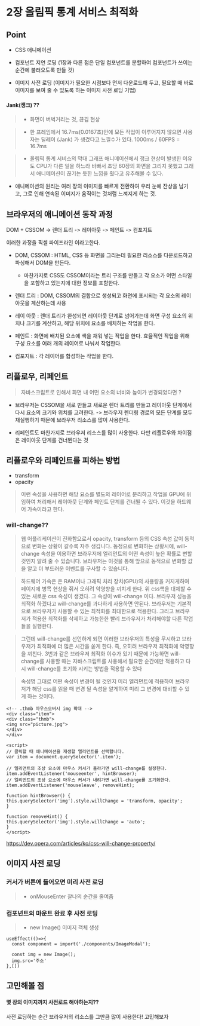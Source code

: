 # 2장 올림픽 통계 서비스 최적화

## Point

- CSS 애니메이션

- 컴포넌트 지연 로딩 (1장과 다른 점은 단일 컴포넌트를 분할하여 컴포넌트가 쓰이는 순간에 불러오도록 만들 것)

- 이미지 사전 로딩 (이미지가 필요한 시점보다 먼저 다운로드해 두고, 필요할 때 바로 이미지를 보여 줄 수 있도록 하는 이미지 사전 로딩 기법)

#### Jank(쟁크) ??

> - 화면이 버벅거리는 것, 끊김 현상

> - 한 프레임에서 16.7ms(0.0167초)안에 모든 작업이 이루어지지 않으면 사용자는 딜레이 (Jank) 가 생겼다고 느낄수가 있다. 1000ms / 60FPS = 16.7ms

> - 올림픽 통계 서비스의 막대 그래프 애니메이션에서 쟁크 현상이 발생한 이유도 CPU가 다른 일을 하느라 바빠서 초당 60장의 화면을 그리지 못했고 그래서 애니메이션이 끊기는 듯한 느낌을 줬다고 유추해볼 수 있다.

- 애니메이션의 원리는 여러 장의 이미지를 빠르게 전환하여 우리 눈에 잔상을 남기고, 그로 인해 연속된 이미지가 움직이는 것처럼 느껴지게 하는 것.

## 브라우저의 애니메이션 동작 과정

DOM + CSSOM -> 렌더 트리 -> 레이아웃 -> 페인트 -> 컴포지트

이러한 과정을 픽셀 파이프라인 이라고한다.

- DOM, CSSOM : HTML, CSS 등 화면을 그리는데 필요한 리소스를 다운로드하고 파싱해서 DOM을 만든다.

  - 마찬가지로 CSS도 CSSOM이라는 트리 구조를 만들고 각 요소가 어떤 스타일을 포함하고 있는지에 대한 정보를 포함한다.

- 렌더 트리 : DOM, CSSOM의 결합으로 생성되고 화면에 표시되는 각 요소의 레이아웃을 계산하는데 사용

- 레이 아웃 : 렌더 트리가 완성되면 레이아웃 단계로 넘어가는데 화면 구성 요소의 위치나 크기를 계산하고, 해당 위치에 요소를 배치하는 작업을 한다.

- 페인트 : 화면에 배치된 요소에 색을 채워 넣는 작업을 한다. 효율적인 작업을 위해 구성 요소를 여러 개의 레이어로 나눠서 작업한다.

- 컴포지트 : 각 레이어를 합성하는 작업을 한다.

## 리플로우, 리페인트

> 자바스크립트로 인해서 화면 내 어떤 요소의 너비와 높이가 변경되었다면 ?

- 브라우저는 CSSOM을 새로 만들고 새로운 렌더 트리를 만들고 레이아웃 단계에서 다시 요소의 크기와 위치를 고려한다. -> 브라우저 렌더링 경로의 모든 단계를 모두 재실행하기 때문에 브라우저 리소스를 많이 사용한다.

- 리페인트도 마찬가지로 브라우저 리소스를 많이 사용한다. 다만 리플로우와 차이점은 레이아웃 단계를 건너뛴다는 것

## 리플로우와 리페인트를 피하는 방법

- transform
- opacity

> 이런 속성을 사용하면 해당 요소를 별도의 레이어로 분리하고 작업을 GPU에 위임하여 처리해서 레이아웃 단계와 페인트 단계를 건너뛸 수 있다. 이것을 하드웨어 가속이라고 한다.

### will-change??

> 웹 어플리케이션이 진화함으로서 opacity, transform 등의 CSS 속성 값이 동적으로 변화는 상황이 갈수록 자주 생깁니다.
> 동정으로 변화하는 상황시에, will-change 속성을 이용하면 브라우저에 엘리먼트의 어떤 속성이 높은 확률로 변할 것인지 알려 줄 수 있습니다.
> 브라우저는 이것을 통해 앞으로 동적으로 변화할 값을 알고 더 부드러운 이벤트를 구사할 수 있습니다.

> 하드웨어 가속은 은 RAM이나 그래픽 처리 장치(GPU)의 사용량을 커지게하여 페이지에 병목 현상을 줘서 오히려 악영향을 끼치게 한다.
> 위 css핵을 대체할 수 있는 새로운 css 속성이 생겼다. 그 속성이 will-change 이다.
> 브라우저 성능을 최적화 하겠다고 will-change를 과다하게 사용하면 안된다.
> 브라우저는 기본적으로 브라우저가 사용할 수 있는 최적화를 최대한으로 적용한다.
> 그리고 브라우저가 적용한 최적화를 삭제하고 가능한한 빨리 브라우저가 처리해야할 다른 작업들을 실행한다.

> 그런데 will-change를 선언하게 되면 이러한 브라우저의 특성을 무시하고 브라우저가 최적화에 더 많은 시간을 쏟게 한다.
> 즉, 오히려 브라우저 최적화에 악영향을 끼친다.
> 3번과 같은 브라우저 최적화 이슈가 있기 때문에 가능하면 will-change를 사용할 때는 자바스크립트를 사용해서 필요한 순간에만 적용하고 다시 will-change를 초기화 시키는 방법을 적용할 수 있다

> 속성명 그대로 어떤 속성이 변경이 될 것인지 미리 엘리먼트에 적용하여 브라우저가 해당 css를 읽을 때 변경 될 속성을 알게하여 미리 그 변경에 대비할 수 있게 하는 것이다.

    <!-- .thmb 마우스오버시 img 확대 -->
    <div class="item">
    <div class="thmb">
    <img src="picture.jpg">
    </div>
    </div>

    <script>
    // 클릭할 때 애니메이션을 재생할 엘리먼트를 선택합니다.
    var item = document.querySelector('.item');

    // 엘리먼트의 조상 요소에 마우스 커서가 올라가면 will-change를 설정한다.
    item.addEventListener('mouseenter', hintBrowser);
    // 엘리먼트의 조상 요소에 마우스 커서가 내려가면 will-change를 초기화한다.
    item.addEventListener('mouseleave', removeHint);

    function hintBrowser() {
    this.querySelector('img').style.willChange = 'transform, opacity';
    }

    function removeHint() {
    this.querySelector('img').style.willChange = 'auto';
    }
    </script>

https://dev.opera.com/articles/ko/css-will-change-property/

## 이미지 사전 로딩

### 커서가 버튼에 들어오면 미리 사전 로딩

> - onMouseEnter 찰나의 순간을 줄여줌

### 컴포넌트의 마운트 완료 후 사전 로딩

> - new Image()
>   이미지 객체 생성

    useEffect(()=>{
      const component = import('./components/ImageModal');

      const img = new Image();
      img.src='주소'
    },[])

## 고민해볼 점

#### 몇 장의 이미지까지 사전로드 해야하는지??

사전 로딩하는 순간 브라우저의 리소스를 그만큼 많이 사용한다! 고민해보자
